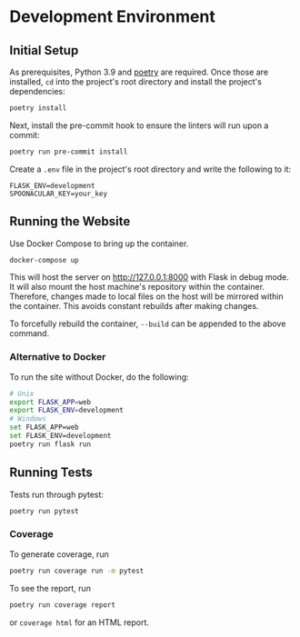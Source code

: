 # Development Environment

## Initial Setup

As prerequisites, Python 3.9 and [poetry] are required. Once those are installed, `cd` into the project's root directory and install the project's dependencies:

```bash
poetry install
```

Next, install the pre-commit hook to ensure the linters will run upon a commit:

```bash
poetry run pre-commit install
```

Create a `.env` file in the project's root directory and write the following to it:

```
FLASK_ENV=development
SPOONACULAR_KEY=your_key
```

## Running the Website

Use Docker Compose to bring up the container.

```bash
docker-compose up
```

This will host the server on http://127.0.0.1:8000 with Flask in debug mode. It will also mount the host machine's repository within the container. Therefore, changes made to local files on the host will be mirrored within the container. This avoids constant rebuilds after making changes.

To forcefully rebuild the container, `--build` can be appended to the above command.

### Alternative to Docker

To run the site without Docker, do the following:

```bash
# Unix
export FLASK_APP=web
export FLASK_ENV=development
# Windows
set FLASK_APP=web
set FLASK_ENV=development
poetry run flask run
```

## Running Tests

Tests run through pytest:

```bash
poetry run pytest
```

### Coverage

To generate coverage, run

```bash
poetry run coverage run -m pytest
```

To see the report, run

```bash
poetry run coverage report
```

or `coverage html` for an HTML report.

[poetry]: https://github.com/python-poetry/poetry/